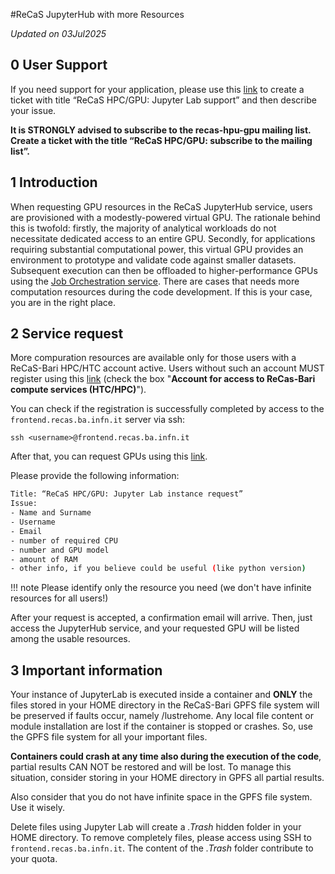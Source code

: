 #ReCaS JupyterHub with more Resources

*Updated on 03Jul2025*

## 0 User Support
If you need support for your application, please use this [link](https://www.recas-bari.it/index.php/en/recas-bari-servizi-en/support-request) to create a ticket with title “ReCaS HPC/GPU: Jupyter Lab support” and then describe your issue.


**It is STRONGLY advised to subscribe to the recas-hpu-gpu mailing list. Create a ticket with the title “ReCaS HPC/GPU: subscribe to the mailing list”.**

## 1 Introduction
When requesting GPU resources in the ReCaS JupyterHub service, users are provisioned with a modestly-powered virtual GPU. The rationale behind this is twofold: firstly, the majority of analytical workloads do not necessitate dedicated access to an entire GPU. Secondly, for applications requiring substantial computational power, this virtual GPU provides an environment to prototype and validate code against smaller datasets. Subsequent execution can then be offloaded to higher-performance GPUs using the [Job Orchestration service](https://jvino.github.io/cluster-hpc-gpu-guides/job_submission/k8s-jobs/). There are cases that needs more computation resources during the code development. If this is your case, you are in the right place. 

## 2 Service request
More compuration resources are available only for those users with a ReCaS-Bari HPC/HTC account active. Users without such an account MUST register using this [link](https://www.recas-bari.it/index.php/en/recas-bari-servizi-en/richiesta-credenziali-2) (check the box "**Account for access to ReCas-Bari compute services (HTC/HPC)**").

You can check if the registration is successfully completed by access to the `frontend.recas.ba.infn.it` server via ssh:

`ssh <username>@frontend.recas.ba.infn.it`

After that, you can request GPUs using this [link](https://www.recas-bari.it/index.php/en/recas-bari-servizi-en/support-request).

Please provide the following information:

```bash
Title: “ReCaS HPC/GPU: Jupyter Lab instance request”
Issue:
- Name and Surname
- Username
- Email
- number of required CPU
- number and GPU model
- amount of RAM
- other info, if you believe could be useful (like python version)
```

!!! note
    Please identify only the resource you need (we don't have infinite resources for all users!)

After your request is accepted, a confirmation email will arrive. Then, just access the JupyterHub service, and your requested GPU will be listed among the usable resources.

## 3 Important information

Your instance of JupyterLab is executed inside a container and **ONLY** the files stored in your HOME directory in the ReCaS-Bari GPFS file system will be preserved if faults occur, namely /lustrehome. Any local file content or module installation are lost if the container is stopped or crashes. So, use the GPFS file system for all your important files.

**Containers could crash at any time also during the execution of the code**, partial results CAN NOT be restored and will be lost. To manage this situation, consider storing in your HOME directory in GPFS all partial results.

Also consider that you do not have infinite space in the GPFS file system. Use it wisely.

Delete files using Jupyter Lab will create a *.Trash* hidden folder in your HOME directory. To remove completely files, please access using SSH to `frontend.recas.ba.infn.it`. The content of the *.Trash* folder contribute to your quota.
